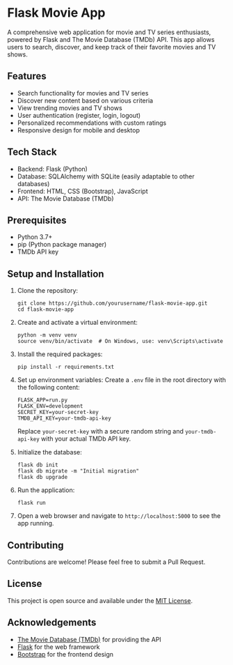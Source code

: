 # Flask Movie App

A comprehensive web application for movie and TV series enthusiasts, powered by Flask and The Movie Database (TMDb) API. This app allows users to search, discover, and keep track of their favorite movies and TV shows.

## Features

- Search functionality for movies and TV series
- Discover new content based on various criteria
- View trending movies and TV shows
- User authentication (register, login, logout)
- Personalized recommendations with custom ratings
- Responsive design for mobile and desktop

## Tech Stack

- Backend: Flask (Python)
- Database: SQLAlchemy with SQLite (easily adaptable to other databases)
- Frontend: HTML, CSS (Bootstrap), JavaScript
- API: The Movie Database (TMDb)

## Prerequisites

- Python 3.7+
- pip (Python package manager)
- TMDb API key

## Setup and Installation

1. Clone the repository:
   ```
   git clone https://github.com/yourusername/flask-movie-app.git
   cd flask-movie-app
   ```

2. Create and activate a virtual environment:
   ```
   python -m venv venv
   source venv/bin/activate  # On Windows, use: venv\Scripts\activate
   ```

3. Install the required packages:
   ```
   pip install -r requirements.txt
   ```

4. Set up environment variables:
   Create a `.env` file in the root directory with the following content:
   ```
   FLASK_APP=run.py
   FLASK_ENV=development
   SECRET_KEY=your-secret-key
   TMDB_API_KEY=your-tmdb-api-key
   ```
   Replace `your-secret-key` with a secure random string and `your-tmdb-api-key` with your actual TMDb API key.

5. Initialize the database:
   ```
   flask db init
   flask db migrate -m "Initial migration"
   flask db upgrade
   ```

6. Run the application:
   ```
   flask run
   ```

7. Open a web browser and navigate to `http://localhost:5000` to see the app running.


## Contributing

Contributions are welcome! Please feel free to submit a Pull Request.

## License

This project is open source and available under the [MIT License](LICENSE).

## Acknowledgements

- [The Movie Database (TMDb)](https://www.themoviedb.org/) for providing the API
- [Flask](https://flask.palletsprojects.com/) for the web framework
- [Bootstrap](https://getbootstrap.com/) for the frontend design